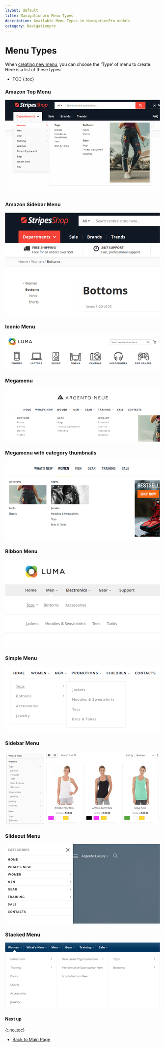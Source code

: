 ```yaml
---
layout: default
title: Navigationpro Menu Types
description: Available Menu Types in NavigationPro module
category: Navigationpro
---
```


# Menu Types

When [creating new menu](/m2/extensions/navigationpro/backend/menu-new/), you
can choose the 'Type' of menu to create. Here is a list of these types:

* TOC
{:toc}

### Amazon Top Menu

[![Amazon Top Menu](/images/m2/navigationpro/menu-types/amazon-top.png)](/m2/extensions/navigationpro/use-cases/amazon-menu/)

### Amazon Sidebar Menu

[![Amazon Sidebar Menu](/images/m2/navigationpro/menu-types/amazon-sidebar.png)](/m2/extensions/navigationpro/use-cases/amazon-menu/)

### Iconic Menu

[![Iconic Menu](/images/m2/navigationpro/use-cases/iconic-menu.png)](/m2/extensions/navigationpro/use-cases/iconic-menu/)

### Megamenu

[![Megamenu](/images/m2/navigationpro/use-cases/megamenu.png)](/m2/extensions/navigationpro/use-cases/megamenu/)

### Megamenu with category thumbnails

[![Megamenu with Thumbnails](/images/m2/navigationpro/menu-types/megamenu-thumbnails.png)](/m2/extensions/navigationpro/use-cases/megamenu/)

### Ribbon Menu

[![Ribbon Menu](/images/m2/navigationpro/use-cases/ribbon-menu.png)](/m2/extensions/navigationpro/use-cases/ribbon-menu/)

### Simple Menu

[![Simple Menu](/images/m2/navigationpro/use-cases/simple-menu.png)](/m2/extensions/navigationpro/use-cases/simple-menu/)

### Sidebar Menu

[![Sidebar Menu](/images/m2/navigationpro/sidebar/accordion.png)](/m2/extensions/navigationpro/use-cases/sidebar-menu/)

### Slideout Menu

[![Slideout Menu](/images/m2/navigationpro/menu-types/slideout.png)](/m2/extensions/navigationpro/use-cases/slideout-menu/)

### Stacked Menu

[![Stacked Menu](/images/m2/navigationpro/use-cases/stacked-dropdowns.png)](/m2/extensions/navigationpro/use-cases/stacked-dropdowns/)

#### Next up
{:.no_toc}

 -  [Back to Main Page](/m2/extensions/navigationpro/)
